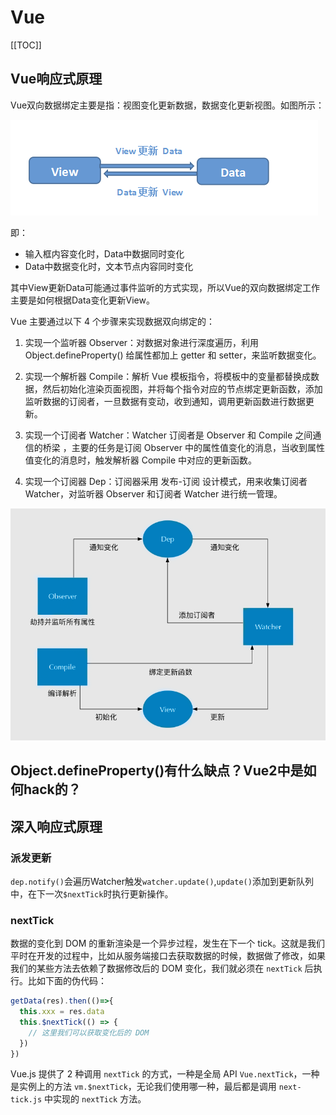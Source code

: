# Vue

[[TOC]]

## Vue响应式原理

Vue双向数据绑定主要是指：视图变化更新数据，数据变化更新视图。如图所示：

![](./images/view-data.png)

即：

* 输入框内容变化时，Data中数据同时变化
* Data中数据变化时，文本节点内容同时变化

其中View更新Data可能通过事件监听的方式实现，所以Vue的双向数据绑定工作主要是如何根据Data变化更新View。

Vue 主要通过以下 4 个步骤来实现数据双向绑定的：

1. 实现一个监听器 Observer：对数据对象进行深度遍历，利用 Object.defineProperty() 给属性都加上 getter 和 setter，来监听数据变化。

2. 实现一个解析器 Compile：解析 Vue 模板指令，将模板中的变量都替换成数据，然后初始化渲染页面视图，并将每个指令对应的节点绑定更新函数，添加监听数据的订阅者，一旦数据有变动，收到通知，调用更新函数进行数据更新。

3. 实现一个订阅者 Watcher：Watcher 订阅者是 Observer 和 Compile 之间通信的桥梁 ，主要的任务是订阅 Observer 中的属性值变化的消息，当收到属性值变化的消息时，触发解析器 Compile 中对应的更新函数。

4. 实现一个订阅器 Dep：订阅器采用 发布-订阅 设计模式，用来收集订阅者 Watcher，对监听器 Observer 和订阅者 Watcher 进行统一管理。

![vue-two-way-data-binding](./images/vue-two-way-data-binding.png)



## Object.defineProperty()有什么缺点？Vue2中是如何hack的？

## 深入响应式原理

### 派发更新

`dep.notify()`会遍历Watcher触发`watcher.update()`,`update()`添加到更新队列中，在下一次`$nextTick`时执行更新操作。

### nextTick

数据的变化到 DOM 的重新渲染是一个异步过程，发生在下一个 tick。这就是我们平时在开发的过程中，比如从服务端接口去获取数据的时候，数据做了修改，如果我们的某些方法去依赖了数据修改后的 DOM 变化，我们就必须在 `nextTick` 后执行。比如下面的伪代码：

```js
getData(res).then(()=>{
  this.xxx = res.data
  this.$nextTick(() => {
    // 这里我们可以获取变化后的 DOM
  })
})
```

Vue.js 提供了 2 种调用 `nextTick` 的方式，一种是全局 API `Vue.nextTick`，一种是实例上的方法 `vm.$nextTick`，无论我们使用哪一种，最后都是调用 `next-tick.js` 中实现的 `nextTick` 方法。

